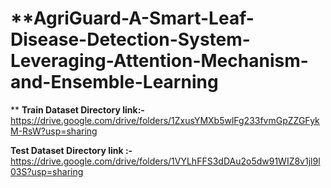 # **AgriGuard-A-Smart-Leaf-Disease-Detection-System-Leveraging-Attention-Mechanism-and-Ensemble-Learning
**
**Train Dataset Directory link:-** https://drive.google.com/drive/folders/1ZxusYMXb5wlFg233fvmGpZZGFykM-RsW?usp=sharing

**Test Dataset Directory link :-** https://drive.google.com/drive/folders/1VYLhFFS3dDAu2o5dw91WIZ8v1jl9l03S?usp=sharing
